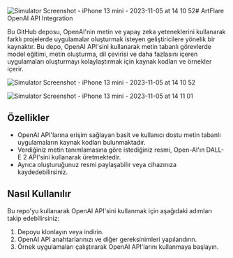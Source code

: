![Simulator Screenshot - iPhone 13 mini - 2023-11-05 at 14 10 52](https://github.com/omeryasironal/ArtFlare_OpenAI_API_Integration/assets/115497334/14c9a172-ec2e-43fe-b757-936261fec542)# ArtFlare OpenAI API Integration

Bu GitHub deposu, OpenAI'nin metin ve yapay zeka yeteneklerini kullanarak farklı projelerde uygulamalar oluşturmak isteyen geliştiricilere yönelik bir kaynaktır. Bu depo, OpenAI API'sini kullanarak metin tabanlı görevlerde model eğitimi, metin oluşturma, dil çevirisi ve daha fazlasını içeren uygulamaları oluşturmayı kolaylaştırmak için kaynak kodları ve örnekler içerir.

![Simulator Screenshot - iPhone 13 mini - 2023-11-05 at 14 10 52](https://github.com/omeryasironal/ArtFlare_OpenAI_API_Integration/assets/115497334/456e9b67-e139-4d44-b5ca-ec70c0b34e45)

![Simulator Screenshot - iPhone 13 mini - 2023-11-05 at 14 11 01](https://github.com/omeryasironal/ArtFlare_OpenAI_API_Integration/assets/115497334/f794a7f4-66b7-4c73-b8db-5c299e6095c2)


## Özellikler


- OpenAI API'larına erişim sağlayan basit ve kullanıcı dostu metin tabanlı uygulamaların kaynak kodları bulunmaktadır.
- Verdiğiniz metin tanımlamasına göre istediğiniz resmi, Open-AI'ın DALL-E 2 API'sini kullanarak üretmektedir.
- Ayrıca oluşturuğunuz resmi paylaşabilir veya cihazınıza kaydedebilirsiniz.

## Nasıl Kullanılır

Bu repo'yu kullanarak OpenAI API'sini kullanmak için aşağıdaki adımları takip edebilirsiniz:

1. Depoyu klonlayın veya indirin.
2. OpenAI API anahtarlarınızı ve diğer gereksinimleri yapılandırın.
3. Örnek uygulamaları çalıştırarak OpenAI API'larını kullanmaya başlayın.
